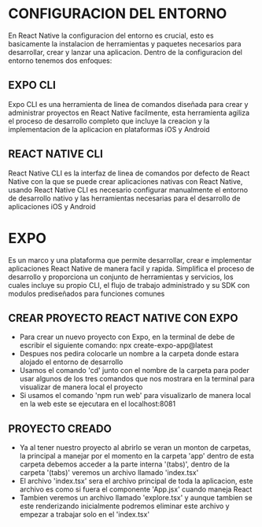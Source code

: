 # CONFIGURACION DEL ENTORNO
En React Native la configuracion del entorno es crucial, esto es basicamente la instalacion de herramientas y paquetes necesarios para desarrollar, crear y lanzar una aplicacion. Dentro de la configuracion del entorno tenemos dos enfoques:

## EXPO CLI
Expo CLI es una herramienta de linea de comandos diseñada para crear y administrar proyectos en React Native facilmente, esta herramienta agiliza el proceso de desarrollo completo que incluye la creacion y la implementacion de la aplicacion en plataformas iOS y Android

## REACT NATIVE CLI
React Native CLI es la interfaz de linea de comandos por defecto de React Native con la que se puede crear aplicaciones nativas con React Native, usando React Native CLI es necesario configurar manualmente el entorno de desarrollo nativo y las herramientas necesarias para el desarrollo de aplicaciones iOS y Android

# EXPO 
Es un marco y una plataforma que permite desarrollar, crear e implementar aplicaciones React Native de manera facil y rapida. Simplifica el proceso de desarrollo y proporciona un conjunto de herramientas y servicios, los cuales incluye su propio CLI, el flujo de trabajo administrado y su SDK con modulos prediseñados para funciones comunes

## CREAR PROYECTO REACT NATIVE CON EXPO
- Para crear un nuevo proyecto con Expo, en la terminal de debe de escribir el siguiente comando: npx create-expo-app@latest
- Despues nos pedira colocarle un nombre a la carpeta donde estara alojado el entorno de desarrollo
- Usamos el comando 'cd' junto con el nombre de la carpeta para poder usar algunos de los tres comandos que nos mostrara en la terminal para visualizar de manera local el proyecto
- Si usamos el comando 'npm run web' para visualizarlo de manera local en la web este se ejecutara en el localhost:8081

## PROYECTO CREADO
- Ya al tener nuestro proyecto al abrirlo se veran un monton de carpetas, la principal a manejar por el momento en la carpeta 'app' dentro de esta carpeta debemos acceder a la parte interna '(tabs)', dentro de la carpeta '(tabs)' veremos un archivo llamado 'index.tsx'
- El archivo 'index.tsx' sera el archivo principal de toda la aplicacion, este archivo es como si fuera el componente 'App.jsx' cuando maneja React
- Tambien veremos un archivo llamado 'explore.tsx' y aunque tambien se este renderizando inicialmente podremos eliminar este archivo y empezar a trabajar solo en el 'index.tsx'